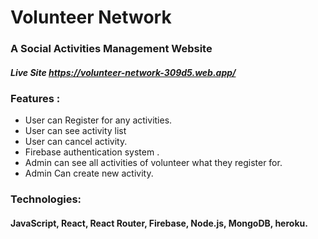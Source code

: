 # Volunteer Network  
### A Social Activities Management Website 

##### Live Site https://volunteer-network-309d5.web.app/

### Features : 

- 	User can Register for any activities.
-   User can see activity list
-   User can cancel activity.
- 	Firebase authentication system .
- 	Admin can see all activities of volunteer what they register for.
-   Admin Can create new activity. 
  
### Technologies: 
#### JavaScript, React, React Router, Firebase, Node.js, MongoDB, heroku.

